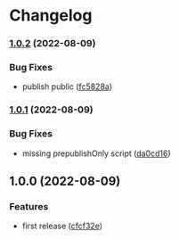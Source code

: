 # Changelog

### [1.0.2](https://www.github.com/schummar/runp/compare/v1.0.1...v1.0.2) (2022-08-09)


### Bug Fixes

* publish public ([fc5828a](https://www.github.com/schummar/runp/commit/fc5828a061138201fad34c35b4083a3a775e7aba))

### [1.0.1](https://www.github.com/schummar/runp/compare/v1.0.0...v1.0.1) (2022-08-09)


### Bug Fixes

* missing prepublishOnly script ([da0cd16](https://www.github.com/schummar/runp/commit/da0cd16f2a84d946d8d48fd7906c333a49812885))

## 1.0.0 (2022-08-09)


### Features

* first release ([cfcf32e](https://www.github.com/schummar/runp/commit/cfcf32ef0cf4850f22b8013219b085dcdc6a6e5d))

